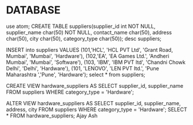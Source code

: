 # DATABASE
use atom;
CREATE TABLE suppliers(supplier_id int NOT NULL, supplier_name char(50) NOT NULL, contact_name char(50), address char(50), city char(50), category_type char(50));
desc suppliers;

INSERT into suppliers VALUES (101,'HCL', 'HCL PVT Ltd', 'Grant Road, Mumbai', 'Mumbai', 'Hardware'), (102,'EA', 'EA Games Ltd.', 'Andheri Mumbai', 'Mumbai', 'Software'), (103, 'IBM', 'IBM PVT Itd', 'Chandni Chowk Delhi', 'Delhi', 'Hardware'), (101, 'LENOVO', 'LEN PVT Itd.', 'Pune Maharashtra ','Pune', 'Hardware');
select * from suppliers;

CREATE VIEW hardware_suppliers AS SELECT supplier_id, supplier_name FROM suppliers WHERE category_type = 'Hardware';

ALTER VIEW hardware_suppliers AS SELECT supplier_id, supplier_name, address, city FROM suppliers WHERE category_type = 'Hardware';
SELECT * FROM hardware_suppliers;
Ajay Ash
